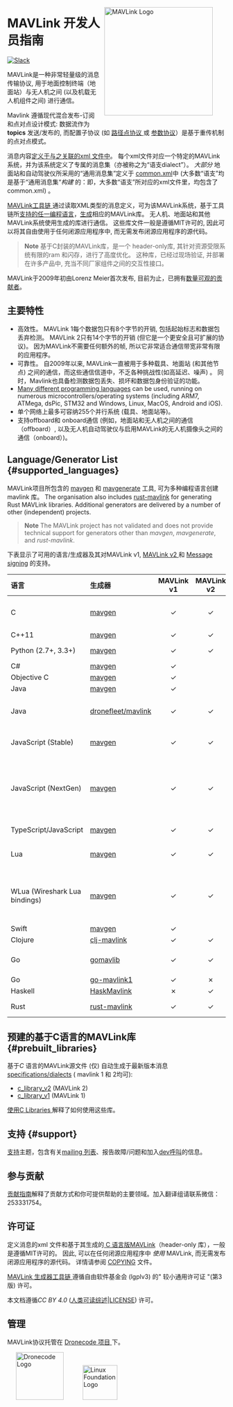 <span style="float:right; padding:10px; margin-right:20px;"><a href="https://github.com/mavlink/mavlink"><img src="../assets/site/logo_mavlink_small.png" title="MAVLink Logo" width="250px" /></a></span>

# MAVLink 开发人员指南

[![Slack](https://px4-slack.herokuapp.com/badge.svg)](http://slack.px4.io)

MAVLink是一种非常轻量级的消息传输协议, 用于地面控制终端（地面站）与无人机之间 (以及机载无人机组件之间) 进行通信。

Mavlink 遵循现代混合发布-订阅和点对点设计模式: 数据流作为 **topics** 发送/发布的, 而配置子协议 (如 [路径点协议 ](services/mission.md)或 [参数协议](services/parameter.md)）是基于重传机制的点对点模式。

消息内容[定义于与之关联的xml 文件中](messages/README.md)。 每个xml文件对应一个特定的MAVLink系统，并为该系统定义了专属的消息集（亦被称之为“语支dialect”）。 *大部分* 地面站和自动驾驶仪所采用的“通用消息集”定义于 [common.xml](messages/common.md)中 (大多数“语支”均是基于“通用消息集“*构建* 的：即，大多数“语支”所对应的xml文件里，均包含了common.xml) 。

[MAVLink工具链 ](https://github.com/mavlink/mavlink/) 通过读取XML类型的消息定义，可为该MAVLink系统，基于工具链所[支持的任一编程语言](#supported_languages)，[生成](getting_started/generate_libraries.md)相应的MAVLink库。 无人机、地面站和其他MAVLink系统使用生成的库进行通信。 这些库文件一般是遵循MIT许可的, 因此可以将其自由使用于任何闭源应用程序中, 而无需发布闭源应用程序的源代码。

> **Note** 基于C封装的MAVLink库，是一个 header-only库, 其针对资源受限系统有限的ram 和闪存，进行了高度优化。 这种库，已经过现场验证, 并部署在许多产品中, 充当不同厂家组件之间的交互性接口。

MAVLink于2009年初由Lorenz Meier首次发布, 目前为止，已拥有[数量可观的贡献者](https://github.com/mavlink/mavlink/graphs/contributors)。

## 主要特性

* 高效性。 MAVLink 1每个数据包只有8个字节的开销, 包括起始标志和数据包丢弃检测。 MAVLink 2只有14个字节的开销 (但它是一个更安全且可扩展的协议)。 因为MAVLink不需要任何额外的帧, 所以它非常适合通信带宽非常有限的应用程序。
* 可靠性。 自2009年以来, MAVLink一直被用于多种载具、地面站 (和其他节点) 之间的通信，而这些通信信道中，不乏各种挑战性(如高延迟、噪声) 。 同时，Mavlink也具备检测数据包丢失、损坏和数据包身份验证的功能。
* [Many different programming languages](#supported_languages) can be used, running on numerous microcontrollers/operating systems (including ARM7, ATMega, dsPic, STM32 and Windows, Linux, MacOS, Android and iOS).
* 单个网络上最多可容纳255个并行系统 (载具、地面站等)。
* 支持offboard和 onboard通信 (例如，地面站和无人机之间的通信（offboard）, 以及无人机自动驾驶仪与启用MAVLink的无人机摄像头之间的通信（onboard）)。

## Language/Generator List {#supported_languages}

MAVLink项目所包含的 [mavgen](getting_started/generate_libraries.md#mavgen) 和 [mavgenerate](getting_started/generate_libraries.md#mavgenerate) 工具, 可为多种编程语言创建 mavlink 库。 The organisation also includes [rust-mavlink](https://github.com/mavlink/rust-mavlink) for generating Rust MAVLink libraries. Additional generators are delivered by a number of other (independent) projects.

> **Note** The MAVLink project has not validated and does not provide technical support for generators other than *mavgen*, *mavgenerate*, and *rust-mavlink*.

下表显示了可用的语言/生成器及其对MAVLink v1, [ MAVLink v2 ](guide/mavlink_2.md) 和 [Message signing](guide/message_signing.md) 的支持。

| 语言                            | 生成器                                                         | MAVLink v1 | MAVLink v2 | Signing | 备注                                                                                                                                                                                                |
|:----------------------------- |:----------------------------------------------------------- |:----------:|:----------:|:------- | ------------------------------------------------------------------------------------------------------------------------------------------------------------------------------------------------- |
| C                             | [mavgen](getting_started/generate_libraries.md#mavgen)      |  &check;   |  &check;   | &check; | 这是 MAVLink 项目参考实现。 可基于两个协议版本发布相应的[生成库](#prebuilt_libraries)。                                                                                                                                      |
| C++11                         | [mavgen](getting_started/generate_libraries.md#mavgen)      |  &check;   |  &check;   | &check; |                                                                                                                                                                                                   |
| Python (2.7+, 3.3+)           | [mavgen](getting_started/generate_libraries.md#mavgen)      |  &check;   |  &check;   | &check; | Python bindings. Library also available on PyPi: [pymavlink](https://pypi.org/project/pymavlink/).                                                                                                |
| C#                            | [mavgen](getting_started/generate_libraries.md#mavgen)      |  &check;   |            |         |                                                                                                                                                                                                   |
| Objective C                   | [mavgen](getting_started/generate_libraries.md#mavgen)      |  &check;   |            |         |                                                                                                                                                                                                   |
| Java                          | [mavgen](getting_started/generate_libraries.md#mavgen)      |  &check;   |            |         |                                                                                                                                                                                                   |
| Java                          | [dronefleet/mavlink](https://github.com/dronefleet/mavlink) |  &check;   |  &check;   | &check; | *Idiomatic*是基于MAVLink的 java SDK/API。 其可为代码生成器提供分级插件。                                                                                                                                              |
| JavaScript (Stable)           | [mavgen](getting_started/generate_libraries.md#mavgen)      |  &check;   |  &check;   | &cross; | Old mavgen JavaScript binding (has known bugs and no test suite).                                                                                                                                 |
| JavaScript (NextGen)          | [mavgen](getting_started/generate_libraries.md#mavgen)      |  &check;   |  &check;   | &check; | New mavgen JavaScript library. Full test suite, resulting library produces binary compatible output compared to C bindings. Slightly incompatible with previous version, but not hard to migrate. |
| TypeScript/JavaScript         | [mavgen](getting_started/generate_libraries.md#mavgen)      |  &check;   |  &check;   | &cross; | TypeScript classes which can be used with [node-mavlink](https://github.com/ifrunistuttgart/node-mavlink).                                                                                        |
| Lua                           | [mavgen](getting_started/generate_libraries.md#mavgen)      |  &check;   |  &check;   | &cross; | Lua library. Does not support zero trimming of MAVLink 2 messages.                                                                                                                                |
| WLua (Wireshark Lua bindings) | [mavgen](getting_started/generate_libraries.md#mavgen)      |  &check;   |  &check;   | NA      | Allow MAVLink-aware packet inspection in Wireshark. Generated lua scripts should be copied to the Wireshark plugin directory (e.g. **wireshark/plugins/mavlink.lua**).                            |
| Swift                         | [mavgen](getting_started/generate_libraries.md#mavgen)      |  &check;   |            |         |                                                                                                                                                                                                   |
| Clojure                       | [clj-mavlink](https://github.com/WickedShell/clj-mavlink)   |  &check;   |  &check;   | &check; | Clojure MAVLink Bindings.                                                                                                                                                                         |
| Go                            | [gomavlib](https://github.com/gswly/gomavlib)               |  &check;   |  &check;   | &check; | Go library with support for MAVLink 1, 2 and signing, test suite, and [documentation](https://pkg.go.dev/github.com/aler9/gomavlib)                                                               |
| Go                            | [go-mavlink1](https://github.com/mgr9525/go-mavlink1)       |  &check;   |  &cross;   | &cross; | Golang MAVLink v1                                                                                                                                                                                 |
| Haskell                       | [HaskMavlink](https://github.com/SweeWarman/HaskMavlink)    |  &cross;   |  &check;   | &cross; |                                                                                                                                                                                                   |
| Rust                          | [rust-mavlink](https://github.com/mavlink/rust-mavlink)     |  &check;   |  &check;   |         | Rust MAVLink generated code. Has tests and minimal docs.                                                                                                                                          |

## 预建的基于C语言的MAVLink库 {#prebuilt_libraries}

基于*C* 语言的MAVLink源文件 (仅) 自动生成于最新版本消息 [specifications/dialects](messages/README.md) ( mavlink 1 和 2均可):

* [c_library_v2](https://github.com/mavlink/c_library_v2) (MAVLink 2)
* [c_library_v1](https://github.com/mavlink/c_library_v1) (MAVLink 1)

[使用C Libraries ](mavgen_c/README.md) 解释了如何使用这些库。

## 支持 {#support}

[支持](about/support.md)主题，包含有关[mailing 列表](https://groups.google.com/forum/#!forum/mavlink)、报告故障/问题和加入[dev呼叫](about/support.md#dev_call)的信息。

## 参与贡献

[贡献指南](contributing/contributing.md)解释了贡献方式和你可提供帮助的主要领域。加入翻译组请联系微信：253331754。

## 许可证

定义消息的xml 文件和基于其生成的[ C 语言版MAVLink](#prebuilt_libraries)（header-only 库），一般是遵循MIT许可的。 因此, 可以在任何闭源应用程序中 *使用* MAVLink, 而无需发布闭源应用程序的源代码。 详情请参阅 [COPYING](https://github.com/mavlink/mavlink/blob/master/COPYING) 文件。

[MAVLink 生成器工具链 ](https://github.com/mavlink/mavlink/) 遵循自由软件基金会 (lgplv3) 的" 较小通用许可证 "(第3版) 许可。

本文档遵循*CC BY 4.0* ([人类可读综述](https://creativecommons.org/licenses/by/4.0/)|[LICENSE](https://github.com/mavlink/mavlink-devguide/blob/master/LICENSE)) 许可。

## 管理

MAVLink协议托管在 [Dronecode 项目 ](https://www.dronecode.org/) 下。

<a href="https://www.dronecode.org/" style="padding:20px"><img src="../assets/site/logo_dronecode.png" alt="Dronecode Logo" width="110px"/></a>
<a href="https://www.linuxfoundation.org/projects" style="padding:20px;"><img src="../assets/site/logo_linux_foundation.png" alt="Linux Foundation Logo" width="80px" /></a>

<div style="padding:10px">&nbsp;</div>
